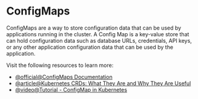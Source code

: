 # ConfigMaps

ConfigMaps are a way to store configuration data that can be used by applications running in the cluster. A Config Map is a key-value store that can hold configuration data such as database URLs, credentials, API keys, or any other application configuration data that can be used by the application.

Visit the following resources to learn more:

- [@official@ConfigMaps Documentation](https://kubernetes.io/docs/concepts/configuration/configmap/)
- [@article@Kubernetes CRDs: What They Are and Why They Are Useful](https://thenewstack.io/kubernetes-crds-what-they-are-and-why-they-are-useful/)
- [@video@Tutorial - ConfigMap in Kubernetes](https://www.youtube.com/watch?v=BPrC_lgmcHQ)